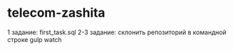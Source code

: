 # telecom-zashita
1 задание: first_task.sql
2-3 задание:
	склонить репозиторий
	в командной строке gulp watch